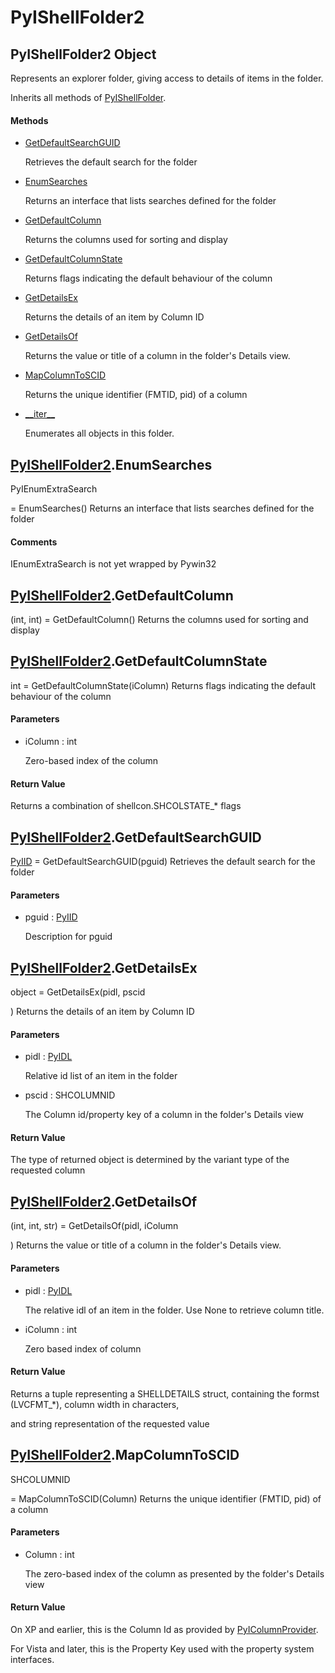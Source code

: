 # PyIShellFolder2


## PyIShellFolder2 Object

Represents an explorer folder, giving access to details of items in the folder\. 

Inherits all methods of [PyIShellFolder](PyIShellFolder.md)\.

#### Methods

  - [GetDefaultSearchGUID](PyIShellFolder2.md#pyishellfolder2getdefaultsearchguid)

    Retrieves the default search for the folder&nbsp;

  - [EnumSearches](PyIShellFolder2.md#pyishellfolder2enumsearches)

    Returns an interface that lists searches defined for the folder&nbsp;

  - [GetDefaultColumn](PyIShellFolder2.md#pyishellfolder2getdefaultcolumn)

    Returns the columns used for sorting and display&nbsp;

  - [GetDefaultColumnState](PyIShellFolder2.md#pyishellfolder2getdefaultcolumnstate)

    Returns flags indicating the default behaviour of the column&nbsp;

  - [GetDetailsEx](PyIShellFolder2.md#pyishellfolder2getdetailsex)

    Returns the details of an item by Column ID&nbsp;

  - [GetDetailsOf](PyIShellFolder2.md#pyishellfolder2getdetailsof)

    Returns the value or title of a column in the folder's Details view\.&nbsp;

  - [MapColumnToSCID](PyIShellFolder2.md#pyishellfolder2mapcolumntoscid)

    Returns the unique identifier \(FMTID, pid\) of a column&nbsp;

  - [\_\_iter\_\_](PyIShellFolder2.md#pyishellfolder2__iter__)

    Enumerates all objects in this folder\.&nbsp;


## [PyIShellFolder2](PyIShellFolder2.md#pyishellfolder2)\.EnumSearches

PyIEnumExtraSearch

 = EnumSearches\(\)
Returns an interface that lists searches defined for the folder

#### Comments

IEnumExtraSearch is not yet wrapped by Pywin32


## [PyIShellFolder2](PyIShellFolder2.md#pyishellfolder2)\.GetDefaultColumn

\(int, int\) = GetDefaultColumn\(\)
Returns the columns used for sorting and display


## [PyIShellFolder2](PyIShellFolder2.md#pyishellfolder2)\.GetDefaultColumnState

int = GetDefaultColumnState\(iColumn\)
Returns flags indicating the default behaviour of the column

#### Parameters

  - iColumn : int

    Zero-based index of the column

#### Return Value
Returns a combination of shellcon\.SHCOLSTATE\_\* flags


## [PyIShellFolder2](PyIShellFolder2.md#pyishellfolder2)\.GetDefaultSearchGUID

[PyIID](PyIID.md) = GetDefaultSearchGUID\(pguid\)
Retrieves the default search for the folder

#### Parameters

  - pguid : [PyIID](PyIID.md)

    Description for pguid


## [PyIShellFolder2](PyIShellFolder2.md#pyishellfolder2)\.GetDetailsEx

object = GetDetailsEx\(pidl, pscid

\)
Returns the details of an item by Column ID

#### Parameters

  - pidl : [PyIDL](PyIDL.md)

    Relative id list of an item in the folder

  - pscid : SHCOLUMNID

    The Column id/property key of a column in the folder's Details view

#### Return Value
The type of returned object is determined by the variant type of the requested column


## [PyIShellFolder2](PyIShellFolder2.md#pyishellfolder2)\.GetDetailsOf

\(int, int, str\) = GetDetailsOf\(pidl, iColumn

\)
Returns the value or title of a column in the folder's Details view\.

#### Parameters

  - pidl : [PyIDL](PyIDL.md)

    The relative idl of an item in the folder\.  Use None to retrieve column title\.

  - iColumn : int

    Zero based index of column

#### Return Value
Returns a tuple representing a SHELLDETAILS struct, containing the formst \(LVCFMT\_\*\), column width in characters, 

and string representation of the requested value


## [PyIShellFolder2](PyIShellFolder2.md#pyishellfolder2)\.MapColumnToSCID

SHCOLUMNID

 = MapColumnToSCID\(Column\)
Returns the unique identifier \(FMTID, pid\) of a column

#### Parameters

  - Column : int

    The zero-based index of the column as presented by the folder's Details view

#### Return Value
On XP and earlier, this is the Column Id as provided by [PyIColumnProvider](PyIColumnProvider.md)\. 

For Vista and later, this is the Property Key used with the property system interfaces\.
